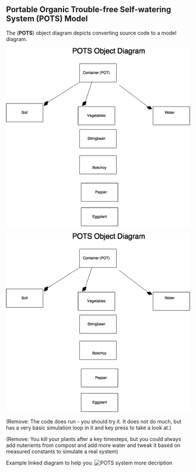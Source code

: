 ## **P**ortable **O**rganic **T**rouble-free **S**elf-watering System (**POTS**) Model

The (**POTS**) object diagram depicts converting source code to a model diagram.

![POTS system](images/POTSOD.png)

![POTS system](images/POTSOD.png)


(Remove: The code does run - you should try it. It does not do much, but has a very basic
simulation loop in it and key press to take a look at.)

(Remove: You kill your plants after a key timesteps, but you could always add nuterients
from compost and add more water and tweak it based on measured constants to simulate
a real system)


Example linked diagram to help you.
![POTS system](../../images/class_example_diagram.png)
more decription